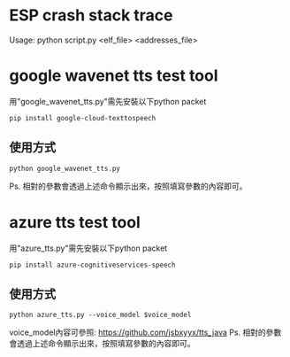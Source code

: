 # ESP crash stack trace
Usage: python script.py <elf_file> <addresses_file>
# google wavenet tts test tool
用"google_wavenet_tts.py"需先安裝以下python packet
```python=
pip install google-cloud-texttospeech
```
## 使用方式
```bash=
python google_wavenet_tts.py
```
Ps. 相對的參數會透過上述命令顯示出來，按照填寫參數的內容即可。
# azure tts test tool
用"azure_tts.py"需先安裝以下python packet
```python=
pip install azure-cognitiveservices-speech
```
## 使用方式
```bash=
python azure_tts.py --voice_model $voice_model
```
voice_model內容可參照: https://github.com/jsbxyyx/tts_java
Ps. 相對的參數會透過上述命令顯示出來，按照填寫參數的內容即可。

